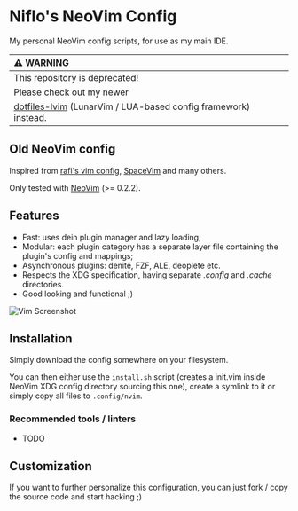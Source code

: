 # Niflo's NeoVim Config

My personal NeoVim config scripts, for use as my main IDE.

| :warning: WARNING          |
|:---------------------------|
| This repository is deprecated! |
| Please check out my newer
[dotfiles-lvim](https://github.com/niflostancu/dotfiles-lvim) (LunarVim / LUA-based config framework) instead. |

## Old NeoVim config

Inspired from [rafi's vim config](https://github.com/rafi/vim-config),
[SpaceVim](https://spacevim.org) and many others.

Only tested with [NeoVim](https://neovim.io/) (>= 0.2.2).


## Features

- Fast: uses dein plugin manager and lazy loading;
- Modular: each plugin category has a separate layer file containing the
	plugin's config and mappings;
- Asynchronous plugins: denite, FZF, ALE, deoplete etc.
- Respects the XDG specification, having separate _.config_ and _.cache_ directories.
- Good looking and functional ;) 

![Vim Screenshot](screenshot.png)


## Installation

Simply download the config somewhere on your filesystem.

You can then either use the `install.sh` script (creates a init.vim inside
NeoVim XDG config directory sourcing this one), create a symlink to it or simply
copy all files to `.config/nvim`.


### Recommended tools / linters

- TODO


## Customization

If you want to further personalize this configuration, you can just fork / copy
the source code and start hacking ;)



